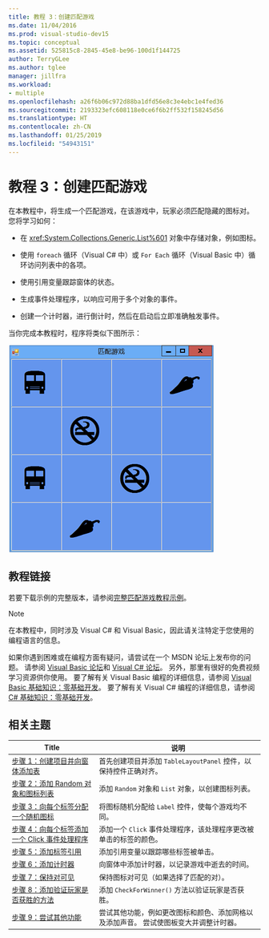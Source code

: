 ```yaml
---
title: 教程 3：创建匹配游戏
ms.date: 11/04/2016
ms.prod: visual-studio-dev15
ms.topic: conceptual
ms.assetid: 525815c8-2845-45e8-be96-100d1f144725
author: TerryGLee
ms.author: tglee
manager: jillfra
ms.workload:
- multiple
ms.openlocfilehash: a26f6b06c972d88ba1dfd56e8c3e4ebc1e4fed36
ms.sourcegitcommit: 2193323efc608118e0ce6f6b2ff532f158245d56
ms.translationtype: HT
ms.contentlocale: zh-CN
ms.lasthandoff: 01/25/2019
ms.locfileid: "54943151"
---
```

# <a name="tutorial-3-create-a-matching-game"></a>教程 3：创建匹配游戏

在本教程中，将生成一个匹配游戏，在该游戏中，玩家必须匹配隐藏的图标对。 您将学习如何：

-   在 <xref:System.Collections.Generic.List%601> 对象中存储对象，例如图标。

-   使用 `foreach` 循环（Visual C# 中）或 `For Each` 循环（Visual Basic 中）循环访问列表中的各项。

-   使用引用变量跟踪窗体的状态。

-   生成事件处理程序，以响应可用于多个对象的事件。

-   创建一个计时器，进行倒计时，然后在启动后立即准确触发事件。

当你完成本教程时，程序将类似下图所示：

![在本教程中创建的游戏](../ide/media/express_finishedgame.png)

## <a name="tutorial-links"></a>教程链接

若要下载示例的完整版本，请参阅[完整匹配游戏教程示例](https://code.msdn.microsoft.com/Complete-Matching-Game-4cffddba)。

> [!NOTE]
> 在本教程中，同时涉及 Visual C# 和 Visual Basic，因此请关注特定于您使用的编程语言的信息。

如果你遇到困难或在编程方面有疑问，请尝试在一个 MSDN 论坛上发布你的问题。 请参阅 [Visual Basic 论坛](https://social.msdn.microsoft.com/Forums/vstudio/home?forum=vbgeneral)和 [Visual C# 论坛](https://social.msdn.microsoft.com/Forums/vstudio/home?forum=csharpgeneral)。 另外，那里有很好的免费视频学习资源供你使用。 要了解有关 Visual Basic 编程的详细信息，请参阅 [Visual Basic 基础知识：零基础开发](https://channel9.msdn.com/Series/Visual-Basic-Development-for-Absolute-Beginners)。 要了解有关 Visual C# 编程的详细信息，请参阅 [C# 基础知识：零基础开发](https://channel9.msdn.com/Series/C-Sharp-Fundamentals-Development-for-Absolute-Beginners)。

## <a name="related-topics"></a>相关主题

|Title|说明|
|-----------|-----------------|
|[步骤 1：创建项目并向窗体添加表](../ide/step-1-create-a-project-and-add-a-table-to-your-form.md)|首先创建项目并添加 `TableLayoutPanel` 控件，以保持控件正确对齐。|
|[步骤 2：添加 Random 对象和图标列表](../ide/step-2-add-a-random-object-and-a-list-of-icons.md)|添加 `Random` 对象和 `List` 对象，以创建图标列表。|
|[步骤 3：向每个标签分配一个随机图标](../ide/step-3-assign-a-random-icon-to-each-label.md)|将图标随机分配给 `Label` 控件，使每个游戏均不同。|
|[步骤 4：向每个标签添加一个 Click 事件处理程序](../ide/step-4-add-a-click-event-handler-to-each-label.md)|添加一个 `Click` 事件处理程序，该处理程序更改被单击的标签的颜色。|
|[步骤 5：添加标签引用](../ide/step-5-add-label-references.md)|添加引用变量以跟踪哪些标签被单击。|
|[步骤 6：添加计时器](../ide/step-6-add-a-timer.md)|向窗体中添加计时器，以记录游戏中逝去的时间。|
|[步骤 7：保持对可见](../ide/step-7-keep-pairs-visible.md)|保持图标对可见（如果选择了匹配的对）。|
|[步骤 8：添加验证玩家是否获胜的方法](../ide/step-8-add-a-method-to-verify-whether-the-player-won.md)|添加 `CheckForWinner()` 方法以验证玩家是否获胜。|
|[步骤 9：尝试其他功能](../ide/step-9-try-other-features.md)|尝试其他功能，例如更改图标和颜色、添加网格以及添加声音。 尝试使图板变大并调整计时器。|
